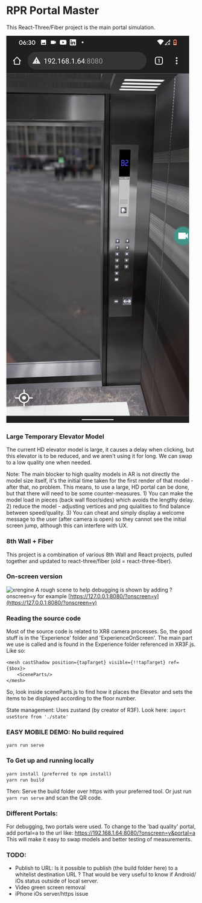 # RPR Portal Master

This React-Three/Fiber project is the main portal simulation.

![xrengine](./src/images/elevator.png)
 
###  Large Temporary Elevator Model 
The current HD elevator model is large, it causes a delay when clicking, but this elevator is to be reduced, and we aren't using it for long. We can swap to a low quality one when needed.

Note:  The main blocker to high quality models in AR is not directly the model size itself, it's the initial time taken for the first render of that model - after that, no problem.  This means, to use a large, HD portal can be done, but that there will need to be some counter-measures.  1)  You can make the model load in pieces (back wall floor/sides) which avoids the lengthy delay. 2) reduce the model - adjusting vertices and png quialities to find balance between speed/quality.  3)  You can cheat and simply display a welcome message to the user (after camera is open) so they cannot see the initial screen jump, although this can interfere with UX.

###  8th Wall + Fiber
This project is a combination of various 8th Wall and React projects, pulled together and updated to react-three/fiber (old = react-three-fiber).   

###  On-screen version
![xrengine](./src/images/Screenshot.png) 
A rough scene to help debugging is shown by adding ?onscreen=y  for example  [https://127.0.0.1:8080/?onscreen=y](https://127.0.0.1:8080/?onscreen=y)  

###  Reading the source code

Most of the source code is related to XR8 camera processes.  So, the good stuff is in the 'Experience' folder and 'ExperienceOnScreen'.  The main part we use is called <SceneParts> and is found in the Experience folder referenced in XR3F.js.  Like so:

```
<mesh castShadow position={tapTarget} visible={!!tapTarget} ref={$box}>  
    <SceneParts/>   
</mesh> 
```

So, look inside sceneParts.js to find how it places the Elevator and sets the items to be displayed according to the floor number.

State management:  Uses zustand (by creator of R3F).  Look here: ```import useStore from './state'```

###  EASY MOBILE DEMO: No build required 

```
yarn run serve

```

###  To Get up and running locally

```
yarn install (preferred to npm install)
yarn run build 
```
Then:  Serve the build folder over https with your preferred tool. Or just run ```yarn run serve``` and scan the QR code.

### Different Portals:  
For debugging, two portals were used.  To change to the 'bad quality' portal, add portal=a to the url like: https://192.168.1.64:8080/?onscreen=y&portal=a
This will make it easy to swap models and better testing of measurements.  


### TODO:  
- Publish to URL:  Is it possible to publish (the build folder here) to a whitelist destination URL ?  That would be very useful to know if Android/ iOs status outside of local server.
- Video green screen removal
- iPhone iOs server/https issue 



